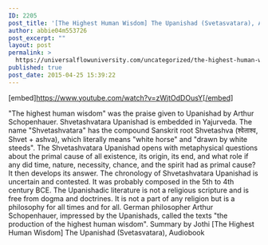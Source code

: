 ```yaml
---
ID: 2205
post_title: '[The Highest Human Wisdom] The Upanishad (Svetasvatara), Audiobook'
author: abbie04m553726
post_excerpt: ""
layout: post
permalink: >
  https://universalflowuniversity.com/uncategorized/the-highest-human-wisdom-the-upanishad-svetasvatara-audiobook/
published: true
post_date: 2015-04-25 15:39:22
---
```

[embed]https://www.youtube.com/watch?v=zWjtOdDOusY[/embed]<br>
<p>"The highest human wisdom" was the praise given to Upanishad by Arthur Schopenhauer. Shvetashvatara Upanishad is embedded in Yajurveda. The name "Shvetashvatara" has the compound Sanskrit root Shvetashva (श्वेताश्व, Shvet + ashva), which literally means "white horse" and "drawn by white steeds". The Shvetashvatara Upanishad opens with metaphysical questions about the primal cause of all existence, its origin, its end, and what role if any did time, nature, necessity, chance, and the spirit had as primal cause? It then develops its answer. The chronology of Shvetashvatara Upanishad is uncertain and contested. It was probably composed in the 5th to 4th century BCE. The Upanishadic literature is not a religious scripture and is free from dogma and doctrines. It is not a part of any religion but is a philosophy for all times and for all. German philosopher Arthur Schopenhauer, impressed by the Upanishads, called the texts "the production of the highest human wisdom". Summary by Jothi
[The Highest Human Wisdom] The Upanishad (Svetasvatara), Audiobook</p>